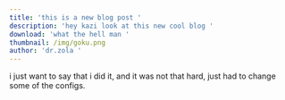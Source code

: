 ```yaml
---
title: 'this is a new blog post '
description: 'hey kazi look at this new cool blog '
download: 'what the hell man '
thumbnail: /img/goku.png
author: 'dr.zola '
---
```

i just want to say that i did it, and it was not that hard, just had to change some of the configs.
